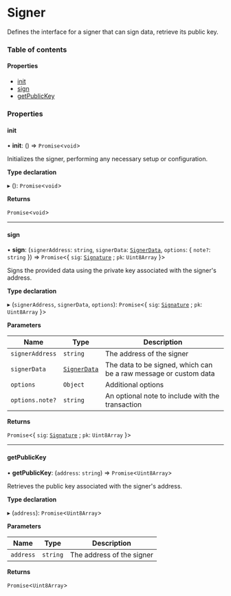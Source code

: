 # Signer

Defines the interface for a signer that can sign data, retrieve its public key.

### Table of contents

#### Properties

* [init](signer_src.Signer.md#init)
* [sign](signer_src.Signer.md#sign)
* [getPublicKey](signer_src.Signer.md#getpublickey)

### Properties

#### init

• **init**: () => `Promise`<`void`>

Initializes the signer, performing any necessary setup or configuration.

**Type declaration**

▸ (): `Promise`<`void`>

**Returns**

`Promise`<`void`>

***

#### sign

• **sign**: (`signerAddress`: `string`, `signerData`: [`SignerData`](signer_src.SignerData.md), `options`: { `note?`: `string` }) => `Promise`<{ `sig`: [`Signature`](signer_src.Signature.md) ; `pk`: `Uint8Array` }>

Signs the provided data using the private key associated with the signer's address.

**Type declaration**

▸ (`signerAddress`, `signerData`, `options`): `Promise`<{ `sig`: [`Signature`](signer_src.Signature.md) ; `pk`: `Uint8Array` }>

**Parameters**

| Name            | Type                                     | Description                                                      |
| --------------- | ---------------------------------------- | ---------------------------------------------------------------- |
| `signerAddress` | `string`                                 | The address of the signer                                        |
| `signerData`    | [`SignerData`](signer_src.SignerData.md) | The data to be signed, which can be a raw message or custom data |
| `options`       | `Object`                                 | Additional options                                               |
| `options.note?` | `string`                                 | An optional note to include with the transaction                 |

**Returns**

`Promise`<{ `sig`: [`Signature`](signer_src.Signature.md) ; `pk`: `Uint8Array` }>

***

#### getPublicKey

• **getPublicKey**: (`address`: `string`) => `Promise`<`Uint8Array`>

Retrieves the public key associated with the signer's address.

**Type declaration**

▸ (`address`): `Promise`<`Uint8Array`>

**Parameters**

| Name      | Type     | Description               |
| --------- | -------- | ------------------------- |
| `address` | `string` | The address of the signer |

**Returns**

`Promise`<`Uint8Array`>
